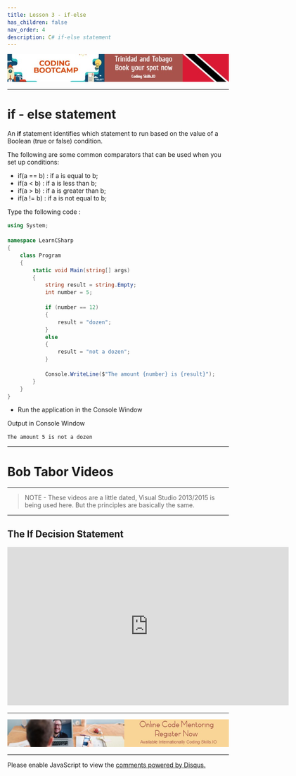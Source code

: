 ```yaml
---
title: Lesson 3 - if-else
has_children: false
nav_order: 4
description: C# if-else statement
---
```


[![ad](../img/bootcamp.jpg)](https://rclapp.com/bootcamp.html)

****

# if - else statement

An **if** statement identifies which statement to run based on the value of a Boolean (true or false) condition. 

The following are some common comparators that can be used when you set up conditions:

- if(a == b) : if a is equal to b;
- if(a < b) : if a is less than b;
- if(a > b) : if a is greater than b;
- if(a != b) : if a is not equal to b;

Type the following code :

```csharp
using System;

namespace LearnCSharp
{
    class Program
    {
        static void Main(string[] args)
        {
            string result = string.Empty;
            int number = 5;

            if (number == 12)
            {
                result = "dozen";
            }
            else
            {
                result = "not a dozen";
            }

            Console.WriteLine($"The amount {number} is {result}");
        }
    }
}
```

- Run the application in the Console Window

Output in Console Window
```
The amount 5 is not a dozen
```

****
# Bob Tabor Videos
****

> NOTE - These videos are a little dated, Visual Studio 2013/2015 is being used here. But the principles are basically the same.

*****

## The If Decision Statement

<iframe src="https://channel9.msdn.com/Series/CSharp-Fundamentals-for-Absolute-Beginners/The-if-Decision-Statement/player?format=html5" width="640" height="360" allowFullScreen frameBorder="0" title="The if Decision Statement - Microsoft Channel 9 Video"></iframe>

****

[![ad](../img/online-mentoring.jpg)](https://rclapp.com/mentors.html)

****

<div id="disqus_thread"></div>
<script>
var disqus_config = function () {
this.page.url = 'https://csharpfoundation.tutorial.rclapp.com/lessons/lesson3.html';
this.page.identifier = 'f02-03'; 
};
(function() { 
var d = document, s = d.createElement('script');
s.src = 'https://coding-skills-io.disqus.com/embed.js';
s.setAttribute('data-timestamp', +new Date());
(d.head || d.body).appendChild(s);
})();
</script>
<noscript>Please enable JavaScript to view the <a href="https://disqus.com/?ref_noscript">comments powered by Disqus.</a></noscript>
